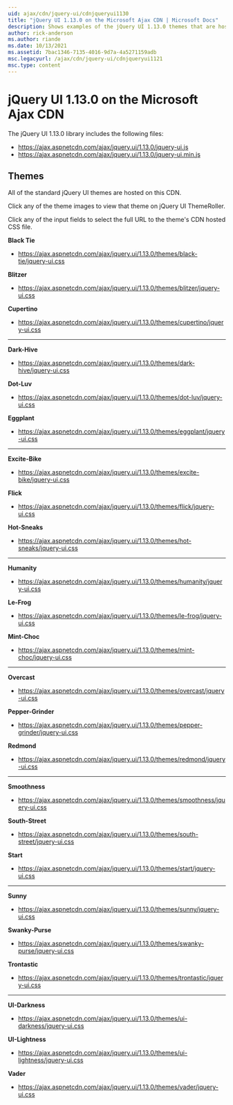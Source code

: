 ```yaml
---
uid: ajax/cdn/jquery-ui/cdnjqueryui1130
title: "jQuery UI 1.13.0 on the Microsoft Ajax CDN | Microsoft Docs"
description: Shows examples of the jQuery UI 1.13.0 themes that are hosted on the Microsoft Ajax CDN, including links to the theme's CDN hosted CSS file.
author: rick-anderson
ms.author: riande
ms.date: 10/13/2021
ms.assetid: 7bac1346-7135-4016-9d7a-4a5271159adb
msc.legacyurl: /ajax/cdn/jquery-ui/cdnjqueryui1121
msc.type: content
---
```

# jQuery UI 1.13.0 on the Microsoft Ajax CDN

The jQuery UI 1.13.0 library includes the following files:

- https://ajax.aspnetcdn.com/ajax/jquery.ui/1.13.0/jquery-ui.js
- https://ajax.aspnetcdn.com/ajax/jquery.ui/1.13.0/jquery-ui.min.js

## Themes

All of the standard jQuery UI themes are hosted on this CDN.

Click any of the theme images to view that theme on jQuery UI ThemeRoller.

Click any of the input fields to select the full URL to the theme's CDN hosted CSS file.

**Black Tie**   
- https://ajax.aspnetcdn.com/ajax/jquery.ui/1.13.0/themes/black-tie/jquery-ui.css

**Blitzer**  
- https://ajax.aspnetcdn.com/ajax/jquery.ui/1.13.0/themes/blitzer/jquery-ui.css

**Cupertino**    
- https://ajax.aspnetcdn.com/ajax/jquery.ui/1.13.0/themes/cupertino/jquery-ui.css

---

**Dark-Hive**  
- https://ajax.aspnetcdn.com/ajax/jquery.ui/1.13.0/themes/dark-hive/jquery-ui.css

**Dot-Luv**   
- https://ajax.aspnetcdn.com/ajax/jquery.ui/1.13.0/themes/dot-luv/jquery-ui.css

**Eggplant** 
- https://ajax.aspnetcdn.com/ajax/jquery.ui/1.13.0/themes/eggplant/jquery-ui.css

---

**Excite-Bike**  
- https://ajax.aspnetcdn.com/ajax/jquery.ui/1.13.0/themes/excite-bike/jquery-ui.css

**Flick**  
- https://ajax.aspnetcdn.com/ajax/jquery.ui/1.13.0/themes/flick/jquery-ui.css

**Hot-Sneaks**  
- https://ajax.aspnetcdn.com/ajax/jquery.ui/1.13.0/themes/hot-sneaks/jquery-ui.css

---

**Humanity**  
- https://ajax.aspnetcdn.com/ajax/jquery.ui/1.13.0/themes/humanity/jquery-ui.css

**Le-Frog**  
- https://ajax.aspnetcdn.com/ajax/jquery.ui/1.13.0/themes/le-frog/jquery-ui.css

**Mint-Choc**  
- https://ajax.aspnetcdn.com/ajax/jquery.ui/1.13.0/themes/mint-choc/jquery-ui.css

---

**Overcast**  
- https://ajax.aspnetcdn.com/ajax/jquery.ui/1.13.0/themes/overcast/jquery-ui.css

**Pepper-Grinder**  
- https://ajax.aspnetcdn.com/ajax/jquery.ui/1.13.0/themes/pepper-grinder/jquery-ui.css

**Redmond**  
- https://ajax.aspnetcdn.com/ajax/jquery.ui/1.13.0/themes/redmond/jquery-ui.css

---

**Smoothness**   
- https://ajax.aspnetcdn.com/ajax/jquery.ui/1.13.0/themes/smoothness/jquery-ui.css

**South-Street**  
- https://ajax.aspnetcdn.com/ajax/jquery.ui/1.13.0/themes/south-street/jquery-ui.css

**Start**   
- https://ajax.aspnetcdn.com/ajax/jquery.ui/1.13.0/themes/start/jquery-ui.css

---

**Sunny**  
- https://ajax.aspnetcdn.com/ajax/jquery.ui/1.13.0/themes/sunny/jquery-ui.css

**Swanky-Purse**  
- https://ajax.aspnetcdn.com/ajax/jquery.ui/1.13.0/themes/swanky-purse/jquery-ui.css

**Trontastic**  
- https://ajax.aspnetcdn.com/ajax/jquery.ui/1.13.0/themes/trontastic/jquery-ui.css

---

**UI-Darkness**  
- https://ajax.aspnetcdn.com/ajax/jquery.ui/1.13.0/themes/ui-darkness/jquery-ui.css

**UI-Lightness**  
- https://ajax.aspnetcdn.com/ajax/jquery.ui/1.13.0/themes/ui-lightness/jquery-ui.css

**Vader**  
- https://ajax.aspnetcdn.com/ajax/jquery.ui/1.13.0/themes/vader/jquery-ui.css

